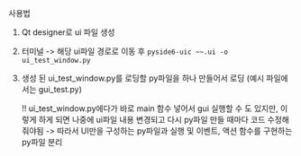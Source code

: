 
사용법

1. Qt designer로 ui 파일 생성
2. 터미널 -> 해당 ui파일 경로로 이동 후
   `pyside6-uic ~~.ui -o ui_test_window.py`
3. 생성 된 ui_test_window.py를 로딩할 py파일을 하나 만들어서 로딩 (예시 파일에서는 gui_test.py)

   !! ui_test_window.py에다가 바로 main 함수 넣어서 gui 실행할 수 도 있지만,
   이렇게 하게 되면 나중에 ui파일 내용 변경되고 다시 py파일 만들 때마다 코드 수정해줘야됨
   -> 따라서 UI만을 구성하는 py파일과 실행 및 이벤트, 액션 함수를 구현하는 py파일 분리
